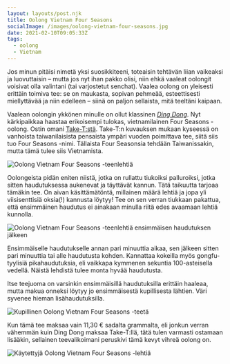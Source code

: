 ```yaml
---
layout: layouts/post.njk
title: Oolong Vietnam Four Seasons
socialImage: /images/oolong-vietnam-four-seasons.jpg
date: 2021-02-10T09:05:33Z
tags:
  - oolong
  - Vietnam
---
```

Jos minun pitäisi nimetä yksi suosikkiteeni, toteaisin tehtävän liian vaikeaksi ja luovuttaisin – mutta jos nyt ihan pakko olisi, niin ehkä vaaleat oolongit voisivat olla valintani (tai varjostetut senchat). Vaalea oolong on yleisesti erittäin toimiva tee: se on maukasta, sopivan pehmeää, esteettisesti miellyttävää ja niin edelleen – siinä on paljon sellaista, mitä teeltäni kaipaan.

Vaalean oolongin ykkönen minulle on ollut klassinen *[Ding Dong](/posts/formosa-jade-dong-ding/)*. Nyt kärkipaikkaa haastaa erikoisempi tulokas, vietnamilainen Four Seasons -oolong. Ostin omani [Take-T:stä](https://take-t.fi/products/oolong-vietnam-four-seasons). Take-T:n kuvauksen mukaan kyseessä on vanhoista taiwanilaisista pensaista ympäri vuoden poimittava tee, siitä siis tuo Four Seasons -nimi. Tällaista Four Seasonsia tehdään Taiwanissakin, mutta tämä tulee siis Vietnamista.

![Oolong Vietnam Four Seasons -teenlehtiä](/images/oolong-vietnam-four-seasons.jpg)

Oolongeista pidän eniten niistä, jotka on rullattu tiukoiksi palluroiksi, jotka sitten haudutuksessa aukenevat ja täyttävät kannun. Tätä taikuutta tarjoaa tämäkin tee. On aivan käsittämätöntä, millainen määrä lehtiä ja jopa yli viisisenttisiä oksia(!) kannusta löytyy! Tee on sen verran tiukkaan pakattua, että ensimmäinen haudutus ei ainakaan minulla riitä edes avaamaan lehtiä kunnolla.

![Oolong Vietnam Four Seasons -teenlehtiä ensimmäisen haudutuksen jälkeen](/images/oolong-vietnam-four-seasons-2.jpg)

Ensimmäiselle haudutukselle annan pari minuuttia aikaa, sen jälkeen sitten pari minuuttia tai alle haudutusta kohden. Kannattaa kokeilla myös gongfu-tyylisiä pikahaudutuksia, eli vaikkapa kymmenen sekuntia 100-asteisella vedellä. Näistä lehdistä tulee monta hyvää haudutusta.

Itse teejuoma on varsinkin ensimmäisillä haudutuksilla erittäin haaleaa, mutta makua onneksi löytyy jo ensimmäisestä kupillisesta lähtien. Väri syvenee hieman lisähaudutuksilla.

![Kupillinen Oolong Vietnam Four Seasons -teetä](/images/oolong-vietnam-four-seasons-kuppi.jpg)

Kun tämä tee maksaa vain 11,30 € sadalta grammalta, eli jonkun verran vähemmän kuin Ding Dong maksaa Take-T:llä, tätä tulen varmasti ostamaan lisääkin, sellainen teevalikoimani peruskivi tämä kevyt vihreä oolong on.

![Käytettyjä Oolong Vietnam Four Seasons -lehtiä](/images/oolong-vietnam-four-seasons-lehdet.jpg)